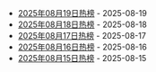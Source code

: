 * [2025年08月19日热榜](https://product-daily.haha.ai/posts/20250819) - 2025-08-19
* [2025年08月18日热榜](https://product-daily.haha.ai/posts/20250818) - 2025-08-18
* [2025年08月17日热榜](https://product-daily.haha.ai/posts/20250817) - 2025-08-17
* [2025年08月16日热榜](https://product-daily.haha.ai/posts/20250816) - 2025-08-16
* [2025年08月15日热榜](https://product-daily.haha.ai/posts/20250815) - 2025-08-15
